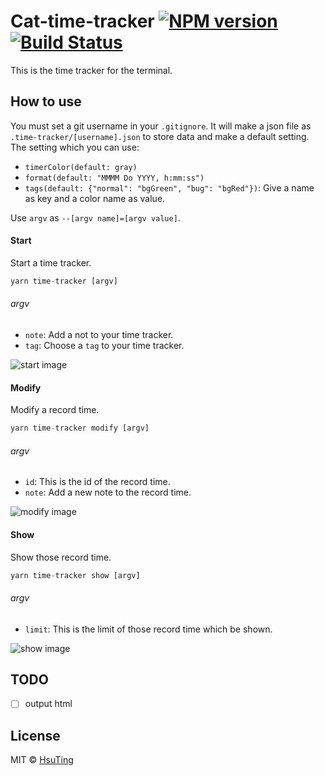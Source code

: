 # Cat-time-tracker [![NPM version][npm-image]][npm-url] [![Build Status][travis-image]][travis-url]
This is the time tracker for the terminal.

## How to use
You must set a git username in your `.gitignore`. It will make a json file as `.time-tracker/[username].json` to store data and make a default setting. The setting which you can use:
- `timerColor(default: gray)`
- `format(default: "MMMM Do YYYY, h:mm:ss")`
- `tags(default: {"normal": "bgGreen", "bug": "bgRed"})`: Give a name as key and a color name as value.

Use `argv` as `--[argv name]=[argv value]`.



#### Start
Start a time tracker.

```js
yarn time-tracker [argv]
```

###### argv
- `note`: Add a not to your time tracker.
- `tag`: Choose a `tag` to your time tracker.

![start image](https://hsuting.github.io/cat-time-tracker/start.png)



#### Modify
Modify a record time.

```js
yarn time-tracker modify [argv]
```

###### argv
- `id`: This is the id of the record time.
- `note`: Add a new note to the record time.

![modify image](https://hsuting.github.io/cat-time-tracker/modify.png)



#### Show
Show those record time.

```js
yarn time-tracker show [argv]
```

###### argv
- `limit`: This is the limit of those record time which be shown.

![show image](https://hsuting.github.io/cat-time-tracker/show.png)



## TODO
- [ ] output html

## License
MIT © [HsuTing](http://hsuting.com)

[npm-image]: https://badge.fury.io/js/cat-time-tracker.svg
[npm-url]: https://npmjs.org/package/cat-time-tracker
[travis-image]: https://travis-ci.org/HsuTing/cat-time-tracker.svg?branch=master
[travis-url]: https://travis-ci.org/HsuTing/cat-time-tracker
